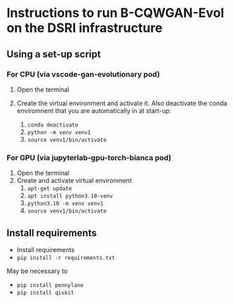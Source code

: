 # Instructions to run B-CQWGAN-Evol on the DSRI infrastructure

## Using a set-up script

### For CPU (via vscode-gan-evolutionary pod)

1. Open the terminal

1. Create the virtual environment and activate it. Also deactivate the conda enviromnent 
that you are automatically in at start-up:
    1. `conda deactivate`
    1. `python -m venv venv1`
    1. `source venv1/bin/activate`
    

### For GPU (via jupyterlab-gpu-torch-bianca pod)
1. Open the terminal
1. Create and activate virtual environment
    1. `apt-get update`
    1. `apt install python3.10-venv` 
    1. `python3.10 -m venv venv1`
    1. `source venv1/bin/activate`


## Install requirements

- Install requirements
- `pip install -r requirements.txt`
  
May be necessary to
- `pip install pennylane`
- `pip install qiskit`

## 
